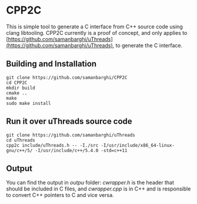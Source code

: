 # CPP2C
This is simple tool to generate a C interface from C++ source code using clang libtooling. CPP2C currently is a proof of concept, 
and only applies to [https://github.com/samanbarghi/uThreads](https://github.com/samanbarghi/uThreads), to generate the C interface. 

## Building and Installation
```
git clone https://github.com/samanbarghi/CPP2C
cd CPP2C
mkdir build
cmake ..
make
sudo make install
```

## Run it over uThreads source code
```
git clone https://github.com/samanbarghi/uThreads
cd uThreads
cpp2c include/uThreads.h -- -I./src -I/usr/include/x86_64-linux-gnu/c++/5/ -I/usr/include/c++/5.4.0 -std=c++11
```

## Output
You can find the output in _outpu_ folder: _cwrapper.h_ is the header that should be included in C files, and _cwrapper.cpp_ is in C++ and is responsible to convert C++ pointers to C and vice versa. 
